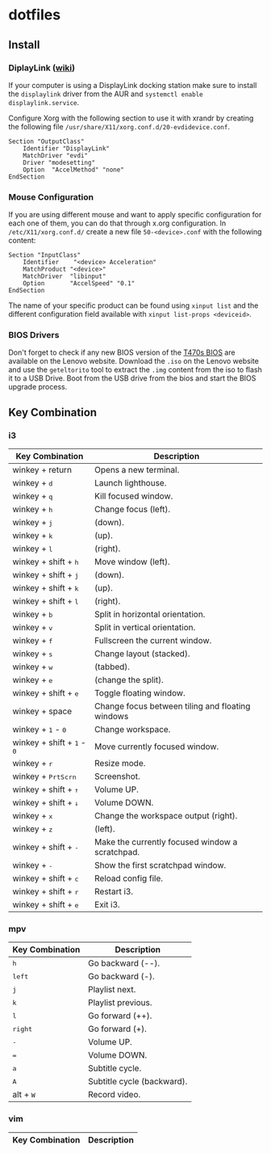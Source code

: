 # dotfiles

## Install

### DiplayLink ([wiki](https://wiki.archlinux.org/index.php/DisplayLink))

If your computer is using a DisplayLink docking station make sure to install
the `displaylink` driver from the AUR and `systemctl enable displaylink.service`.

Configure Xorg with the following section to use it with xrandr by creating the 
following file `/usr/share/X11/xorg.conf.d/20-evdidevice.conf`.

```
Section "OutputClass"
	Identifier "DisplayLink"
	MatchDriver "evdi"
	Driver "modesetting"
	Option  "AccelMethod" "none"
EndSection
```

### Mouse Configuration

If you are using different mouse and want to apply specific configuration for each one of them, you can do that through x.org configuration.
In `/etc/X11/xorg.conf.d/` create a new file `50-<device>.conf` with the following content:

```
Section "InputClass"
    Identifier    "<device> Acceleration"
    MatchProduct "<device>"
    MatchDriver  "libinput"
    Option       "AccelSpeed" "0.1"
EndSection
```

The name of your specific product can be found using `xinput list` and the different configuration field available with `xinput list-props <deviceid>`.

### BIOS Drivers

Don't forget to check if any new BIOS version of the [T470s BIOS](https://pcsupport.lenovo.com/be/en/products/laptops-and-netbooks/thinkpad-t-series-laptops/thinkpad-t470s/downloads/ds120418)
are available on the Lenovo website.
Download the `.iso` on the Lenovo website and use the `geteltorito` tool to
extract the `.img` content from the iso to flash it to a USB Drive.
Boot from the USB drive from the bios and start the BIOS upgrade process.

## Key Combination

### i3

| Key Combination                 | Description                                                                                            |
| ------------------------------- | ------------------------------------------------------------------------------------------------------ |
| winkey + return                 | Opens a new terminal.                                                                             |
| winkey + <kbd>d</kbd>           | Launch lighthouse.                                                                  |
| winkey + <kbd>q</kbd>           | Kill focused window.                                                               |
| winkey + <kbd>h</kbd>           | Change focus (left).                                                                |
| winkey + <kbd>j</kbd>           | (down).                                                           |
| winkey + <kbd>k</kbd>           | (up).                                                                  |
| winkey + <kbd>l</kbd>           | (right).               
| winkey + shift + <kbd>h</kbd>   | Move window (left).                                                                |
| winkey + shift + <kbd>j</kbd>   | (down).                                                           |
| winkey + shift + <kbd>k</kbd>   | (up).                                                                  |
| winkey + shift + <kbd>l</kbd>   | (right).   
| winkey + <kbd>b</kbd>           | Split in horizontal orientation.    
| winkey + <kbd>v</kbd>           | Split in vertical orientation.
| winkey + <kbd>f</kbd>           | Fullscreen the current window.
| winkey + <kbd>s</kbd>           | Change layout (stacked).
| winkey + <kbd>w</kbd>           | (tabbed).
| winkey + <kbd>e</kbd>           | (change the split).
| winkey + shift + <kbd>e</kbd>   | Toggle floating window.
| winkey + space                  | Change focus between tiling and floating windows
| winkey + <kbd>1</kbd> - <kbd>0</kbd> | Change workspace.
| winkey + shift + <kbd>1</kbd> - <kbd>0</kbd> | Move currently focused window.
| winkey + <kbd>r</kbd>           | Resize mode.
| winkey + <kbd>PrtScrn</kbd>     | Screenshot.
| winkey + shift + <kbd>↑</kbd>   | Volume UP.
| winkey + shift + <kbd>↓</kbd>   | Volume DOWN.
| winkey + <kbd>x</kbd>           | Change the workspace output (right).
| winkey + <kbd>z</kbd>           | (left).
| winkey + shift + <kbd>-</kbd>   | Make the currently focused window a scratchpad.
| winkey + <kbd>-</kbd>           | Show the first scratchpad window.
| winkey + shift + <kbd>c</kbd>   | Reload config file.
| winkey + shift + <kbd>r</kbd>   | Restart i3.
| winkey + shift + <kbd>e</kbd>   | Exit i3.


### mpv

| Key Combination                 | Description                                                                                            |
| ------------------------------- | ------------------------------------------------------------------------------------------------------ |
| <kbd>h</kbd>           | Go backward (--).                                                                  |
| <kbd>left</kbd>        | Go backward (-).                                                                  |
| <kbd>j</kbd>           | Playlist next.                                                                  |
| <kbd>k</kbd>           | Playlist previous.                                                                  |
| <kbd>l</kbd>           | Go forward (++).                                                                  |
| <kbd>right</kbd>       | Go forward (+).                                                                  |
| <kbd>-</kbd>           | Volume UP.                                                                  |
| <kbd>=</kbd>           | Volume DOWN.                                                                  |
| <kbd>a</kbd>           | Subtitle cycle.                                                                  |
| <kbd>A</kbd>           | Subtitle cycle (backward).                                                                  |
| alt + <kbd>W</kbd>     | Record video.

### vim

| Key Combination                 | Description                                                                                            |
| ------------------------------- | ------------------------------------------------------------------------------------------------------ |

